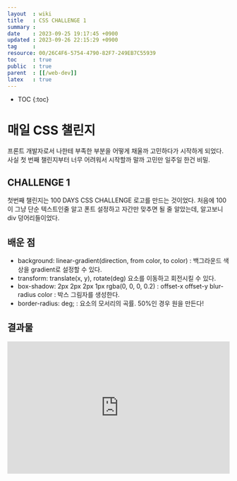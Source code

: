 ```yaml
---
layout  : wiki
title   : CSS CHALLENGE 1 
summary : 
date    : 2023-09-25 19:17:45 +0900
updated : 2023-09-26 22:15:29 +0900
tag     : 
resource: 00/26C4F6-5754-4790-82F7-249EB7C55939
toc     : true
public  : true
parent  : [[/web-dev]] 
latex   : true 
---
```

* TOC
{:toc}

# 매일 CSS 챌린지 

프론트 개발자로서 나한테 부족한 부분을 어떻게 채울까 고민하다가 시작하게 되었다. 사실 첫 번째 챌린지부터 너무 어려워서 시작할까 말까 고민만 일주일 한건 비밀.

## CHALLENGE 1
첫번째 챌린지는 100 DAYS CSS CHALLENGE 로고를 만드는 것이었다. 처음에 100이 그냥 단순 텍스트인줄 알고 폰트 설정하고 자간만 맞추면 될 줄 알았는데, 알고보니 div 덩어리들이었다. 

## 배운 점

- background: linear-gradient(direction, from color, to color) : 백그라운드 색상을 gradient로 설정할 수 있다.
- transform: translate(x, y), rotate(deg) 요소를 이동하고 회전시킬 수 있다.
- box-shadow: 2px 2px 2px 1px rgba(0, 0, 0, 0.2) : offset-x offset-y blur-radius color : 박스 그림자를 생성한다.
- border-radius: deg; : 요소의 모서리의 곡률. 50%인 경우 원을 만든다! 


## 결과물 
<iframe height="300" style="width: 100%;" scrolling="no" title="CSS CHALLENGE 1" src="https://codepen.io/sunghyuk/embed/MWZVbqM?default-tab=" frameborder="no" loading="lazy" allowtransparency="true" allowfullscreen="true">
  See the Pen <a href="https://codepen.io/sunghyuk/pen/MWZVbqM">
  CSS CHALLENGE 1</a> by sunghyuk (<a href="https://codepen.io/sunghyuk">@sunghyuk</a>)
  on <a href="https://codepen.io">CodePen</a>.
</iframe>
